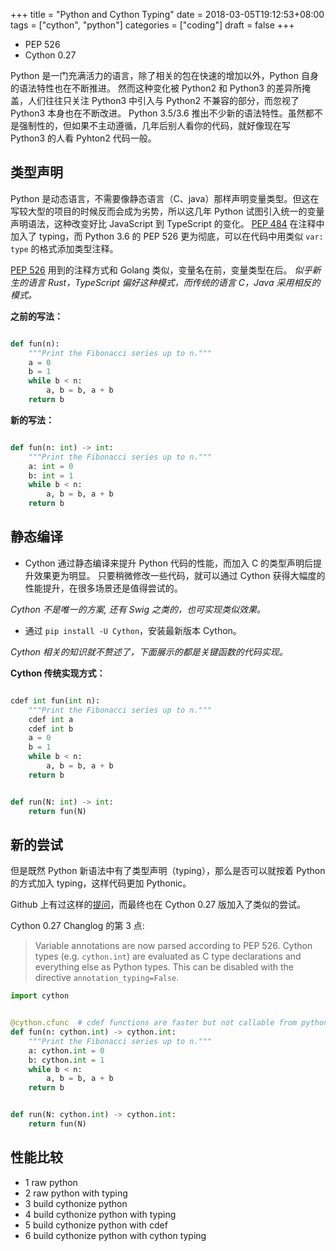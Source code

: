 +++
title = "Python and Cython Typing"
date = 2018-03-05T19:12:53+08:00
tags = ["cython", "python"]
categories = ["coding"]
draft = false
+++

- PEP 526
- Cython 0.27

Python 是一门充满活力的语言，除了相关的包在快速的增加以外，Python 自身的语法特性也在不断推进。
然而这种变化被 Python2 和 Python3 的差异所掩盖，人们往往只关注 Python3 中引入与 Python2 不兼容的部分，而忽视了 Python3 本身也在不断改进。
Python 3.5/3.6 推出不少新的语法特性。虽然都不是强制性的，但如果不主动遵循，几年后别人看你的代码，就好像现在写 Python3 的人看 Pyhton2 代码一般。

## 类型声明

Python 是动态语言，不需要像静态语言（C、java）那样声明变量类型。但这在写较大型的项目的时候反而会成为劣势，所以这几年 Python 试图引入统一的变量声明语法，这种改变好比 JavaScript 到 TypeScript 的变化。
[PEP 484](https://www.python.org/dev/peps/pep-0484/) 在注释中加入了 typing，而 Python 3.6 的 PEP 526 更为彻底，可以在代码中用类似 `var: type` 的格式添加类型注释。

[PEP 526](https://www.python.org/dev/peps/pep-0526/) 用到的注释方式和 Golang 类似，变量名在前，变量类型在后。
_似乎新生的语言 Rust，TypeScript 偏好这种模式，而传统的语言 C，Java 采用相反的模式。_

**之前的写法：**

```python

def fun(n):
    """Print the Fibonacci series up to n."""
    a = 0
    b = 1
    while b < n:
        a, b = b, a + b
    return b

```

**新的写法：**

```python

def fun(n: int) -> int:
    """Print the Fibonacci series up to n."""
    a: int = 0
    b: int = 1
    while b < n:
        a, b = b, a + b
    return b

```

## 静态编译

- Cython 通过静态编译来提升 Python 代码的性能，而加入 C 的类型声明后提升效果更为明显。
  只要稍微修改一些代码，就可以通过 Cython 获得大幅度的性能提升，在很多场景还是值得尝试的。

_Cython 不是唯一的方案, 还有 Swig 之类的，也可实现类似效果。_

- 通过 `pip install -U Cython`，安装最新版本 Cython。

_Cython 相关的知识就不赘述了，下面展示的都是关键函数的代码实现。_

**Cython 传统实现方式：**

```python

cdef int fun(int n):
    """Print the Fibonacci series up to n."""
    cdef int a
    cdef int b
    a = 0
    b = 1
    while b < n:
        a, b = b, a + b
    return b


def run(N: int) -> int:
    return fun(N)

```

## 新的尝试

但是既然 Python 新语法中有了类型声明（typing），那么是否可以就按着 Python 的方式加入 typing，这样代码更加 Pythonic。

Github 上有过这样的[提问](https://github.com/cython/cython/issues/1672)，而最终也在 Cython 0.27 版加入了类似的尝试。

Cython 0.27 Changlog 的第 3 点:

> Variable annotations are now parsed according to PEP 526. Cython types (e.g. `cython.int`) are evaluated as C type declarations and everything else as Python types. This can be disabled with the directive `annotation_typing=False`.

```python
import cython


@cython.cfunc  # cdef functions are faster but not callable from python
def fun(n: cython.int) -> cython.int:
    """Print the Fibonacci series up to n."""
    a: cython.int = 0
    b: cython.int = 1
    while b < n:
        a, b = b, a + b
    return b


def run(N: cython.int) -> cython.int:
    return fun(N)

```

## 性能比较

- 1 raw python
- 2 raw python with typing
- 3 build cythonize python
- 4 build cythonize python with typing
- 5 build cythonize python with cdef
- 6 build cythonize python with cython typing
